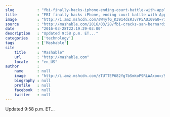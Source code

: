 ```yaml
---
slug          : "fbi-finally-hacks-iphone-ending-court-battle-with-apple"
title         : "FBI finally hacks iPhone, ending court battle with Apple"
image         : "http://i.amz.mshcdn.com/sW4yfG_K3914dsRJvrP5AUI09a0=/1200x627/2016%2F03%2F29%2Fbd%2FFBICrackedi.71da9.jpg"
source        : "http://mashable.com/2016/03/28/fbi-cracks-san-bernardino-iphone/"
date          : "2016-03-28T22:19:29-03:00"
description   : "Updated 9:58 p.m. ET..."
categories    : ['technology']
tags          : ['Mashable']
site          :
    title     : "Mashable"
    url       : "http://mashable.com"
    locale    : "en_US"
author        :
    name      : null
    image     : "http://i.amz.mshcdn.com/zTUTTEP682Yg7bSmkoP9RLWAxoo=/90x90/2016%2F09%2F16%2F6f%2Fhttpsd2mhye01h4nj2n.cloudfront.netmediaZgkyMDEzLzA1.53aea.jpg"
    biography : null
    profile   : null
    facebook  : null
    twitter   : null
---
```


Updated 9:58 p.m. ET...
